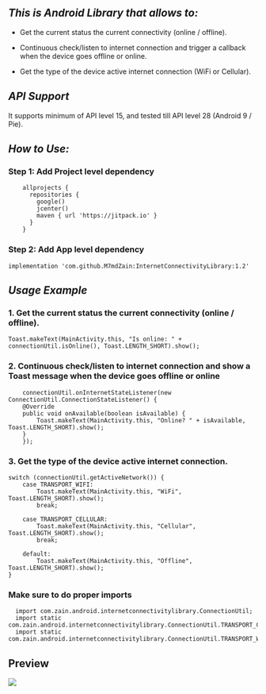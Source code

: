 ## *This is Android Library that allows to:*


* Get the current status the current connectivity (online / offline).
	
* Continuous check/listen to internet connection and trigger a callback when the device goes offline or online.
	
* Get the type of the device active internet connection (WiFi or Cellular).


## *API Support*

It supports minimum of API level 15, and tested till API level 28 (Android 9 / Pie).
  
  
## *How to Use:*
  
### Step 1: Add Project level dependency
```  
    allprojects {
      repositories {
        google()
        jcenter()
        maven { url 'https://jitpack.io' }
      }
    }
```

### Step 2: Add App level dependency

```
implementation 'com.github.M7mdZain:InternetConnectivityLibrary:1.2'
```     
     
## *Usage Example*
  
  
###     1. Get the current status the current connectivity (online / offline).

```
Toast.makeText(MainActivity.this, "Is online: " + connectionUtil.isOnline(), Toast.LENGTH_SHORT).show();
```	    


###     2. Continuous check/listen to internet connection and show a Toast message when the device goes offline or online

```
    connectionUtil.onInternetStateListener(new ConnectionUtil.ConnectionStateListener() {
	@Override
	public void onAvailable(boolean isAvailable) {
	    Toast.makeText(MainActivity.this, "Online? " + isAvailable, Toast.LENGTH_SHORT).show();
	}
    });
```

###     3. Get the type of the device active internet connection.

```
switch (connectionUtil.getActiveNetwork()) {
	case TRANSPORT_WIFI:
	    Toast.makeText(MainActivity.this, "WiFi", Toast.LENGTH_SHORT).show();
	    break;

	case TRANSPORT_CELLULAR:
	    Toast.makeText(MainActivity.this, "Cellular", Toast.LENGTH_SHORT).show();
	    break;

	default:
	    Toast.makeText(MainActivity.this, "Offline", Toast.LENGTH_SHORT).show();
}
```

### Make sure to do proper imports

```
  import com.zain.android.internetconnectivitylibrary.ConnectionUtil;
  import static com.zain.android.internetconnectivitylibrary.ConnectionUtil.TRANSPORT_CELLULAR;
  import static com.zain.android.internetconnectivitylibrary.ConnectionUtil.TRANSPORT_WIFI;
```


## Preview

<img src="https://media.giphy.com/media/ZccNsmppT6se8mXSYK/giphy.gif"/>


